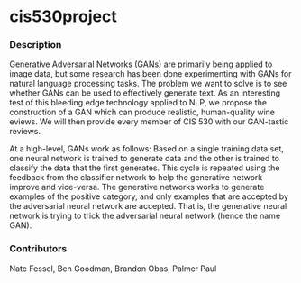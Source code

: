 # cis530project

### Description

Generative Adversarial Networks (GANs) are primarily being applied to image data, but some research has been done experimenting with GANs for natural language processing tasks. The problem we want to solve is to see whether GANs can be used to effectively generate text. As an interesting test of this bleeding edge technology applied to NLP, we propose the construction of a GAN which can produce realistic, human-quality wine eviews. We will then provide every member of CIS 530 with our GAN-tastic reviews.   

At a high-level, GANs work as follows: Based on a single training data set, one neural network is trained to generate data and the other is trained to classify the data that the first generates. This cycle is repeated using the feedback from the classifier network to help the generative network improve and vice-versa. The generative networks works to generate examples of the positive category, and only examples that are accepted by the adversarial neural network are accepted. That is, the generative neural network is trying to trick the adversarial neural network (hence the name GAN).

### Contributors

Nate Fessel, Ben Goodman, Brandon Obas, Palmer Paul 
